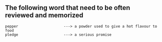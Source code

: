 ## The following word that need to be often reviewed and memorized 
```
pepper                     ---> a powder used to give a hot flavour to food
pledge                     ---> a serious promise



```
